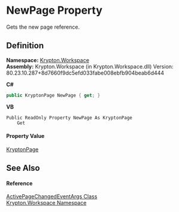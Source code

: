 # NewPage Property


Gets the new page reference.



## Definition
**Namespace:** <a href="0dbf488f-9676-a1e5-a949-1b4bcea03d52.md">Krypton.Workspace</a>  
**Assembly:** Krypton.Workspace (in Krypton.Workspace.dll) Version: 80.23.10.287+8d7660f9dc5efd033fabe008ebfb904beab6d444

**C#**
``` C#
public KryptonPage NewPage { get; }
```
**VB**
``` VB
Public ReadOnly Property NewPage As KryptonPage
	Get
```



#### Property Value
<a href="6152055e-8626-d35d-405b-6d965a03471a.md">KryptonPage</a>

## See Also


#### Reference
<a href="cdaf476d-2e58-d964-068e-b3162e963ee1.md">ActivePageChangedEventArgs Class</a>  
<a href="0dbf488f-9676-a1e5-a949-1b4bcea03d52.md">Krypton.Workspace Namespace</a>  
